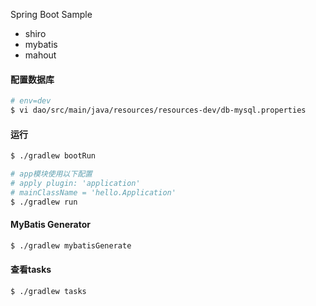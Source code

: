 Spring Boot Sample 

- shiro
- mybatis
- mahout

#### 配置数据库
```bash
# env=dev
$ vi dao/src/main/java/resources/resources-dev/db-mysql.properties
```

#### 运行
```bash
$ ./gradlew bootRun

# app模块使用以下配置
# apply plugin: 'application'
# mainClassName = 'hello.Application'
$ ./gradlew run
```

#### MyBatis Generator
```bash
$ ./gradlew mybatisGenerate
```

#### 查看tasks
```bash
$ ./gradlew tasks
```